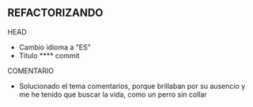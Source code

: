REFACTORIZANDO
----------------------------------------------------------------

HEAD
- Cambio idioma a "ES"
- Titulo
**** commit

COMENTARIO
- Solucionado el tema comentarios, porque brillaban por su ausencio y me he tenido que buscar la vida, como un perro sin collar